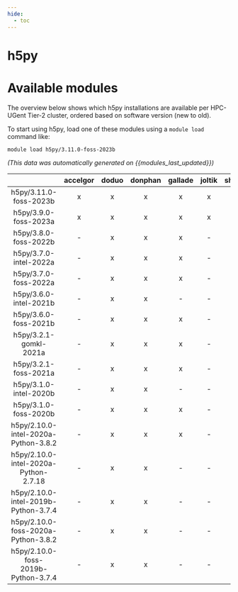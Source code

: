 ```yaml
---
hide:
  - toc
---
```


h5py
====

# Available modules


The overview below shows which h5py installations are available per HPC-UGent Tier-2 cluster, ordered based on software version (new to old).

To start using h5py, load one of these modules using a `module load` command like:

```shell
module load h5py/3.11.0-foss-2023b
```

*(This data was automatically generated on {{modules_last_updated}})*  

| |accelgor|doduo|donphan|gallade|joltik|shinx|skitty|
| :---: | :---: | :---: | :---: | :---: | :---: | :---: | :---: |
|h5py/3.11.0-foss-2023b|x|x|x|x|x|x|x|
|h5py/3.9.0-foss-2023a|x|x|x|x|x|x|x|
|h5py/3.8.0-foss-2022b|-|x|x|x|-|-|-|
|h5py/3.7.0-intel-2022a|-|x|x|x|-|-|-|
|h5py/3.7.0-foss-2022a|-|x|x|x|-|-|-|
|h5py/3.6.0-intel-2021b|-|x|x|-|-|-|-|
|h5py/3.6.0-foss-2021b|-|x|x|x|-|-|-|
|h5py/3.2.1-gomkl-2021a|-|x|x|x|-|-|-|
|h5py/3.2.1-foss-2021a|-|x|x|x|-|-|-|
|h5py/3.1.0-intel-2020b|-|x|x|-|-|-|-|
|h5py/3.1.0-foss-2020b|-|x|x|x|-|-|-|
|h5py/2.10.0-intel-2020a-Python-3.8.2|-|x|x|x|-|-|-|
|h5py/2.10.0-intel-2020a-Python-2.7.18|-|x|x|-|-|-|-|
|h5py/2.10.0-intel-2019b-Python-3.7.4|-|x|x|-|-|-|-|
|h5py/2.10.0-foss-2020a-Python-3.8.2|-|x|x|-|-|-|-|
|h5py/2.10.0-foss-2019b-Python-3.7.4|-|x|x|-|-|-|-|
